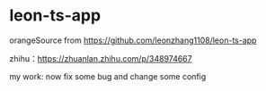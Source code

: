 # leon-ts-app

orangeSource from <https://github.com/leonzhang1108/leon-ts-app>  

zhihu：<https://zhuanlan.zhihu.com/p/348974667>  

my work: now fix some bug and change some config


